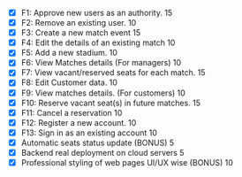 * [x] F1: Approve new users as an authority. 15 
* [x] F2: Remove an existing user. 10
* [x] F3: Create a new match event 15 
* [x] F4: Edit the details of an existing match 10 
* [x] F5: Add a new stadium. 10 
* [x] F6: View Matches details (For managers) 10 
* [x] F7: View vacant/reserved seats for each match. 15 
* [x] F8: Edit Customer data. 10 
* [x] F9: View matches details. (For customers) 10 
* [x] F10: Reserve vacant seat(s) in future matches. 15 
* [x] F11: Cancel a reservation 10 
* [x] F12: Register a new account. 10 
* [x] F13: Sign in as an existing account 10 
* [x] Automatic seats status update (BONUS) 5 
* [x] Backend real deployment on cloud servers 5 
* [x] Professional styling of web pages UI/UX wise (BONUS) 10
